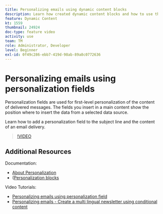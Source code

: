 ```yaml
---
title: Personalizing emails using dynamic content blocks
description: Learn how created dynamic content blocks and how to use them to personalize the content of your email delivery.
feature: Dynamic Content
kt: 1559
thumbnail: 24924 
doc-type: feature video
activity: use
team: TM
role: Administrator, Developer
level: Beginner
exl-id: 0f49c286-ebb7-419d-98ab-89a8c0772636
---
```

# Personalizing emails using personalization fields

Personalization fields are used for first-level personalization of the content of delivered messages. The fields you insert in a main content show the position where to insert the data from a selected data source.

Learn how to add a personalization field to the subject line and the content of an email delivery.

>[!VIDEO](https://video.tv.adobe.com/v/24924?quality=12)

## Additional Resources

Documentation:

* [About Personalization](https://experienceleague.adobe.com/docs/campaign-classic/using/sending-messages/personalizing-deliveries/about-personalization.html)
* ([Personalization blocks](https://experienceleague.adobe.com/docs/campaign-classic/using/sending-messages/personalizing-deliveries/personalization-blocks.html)

Video Tutorials:

* [Personalizing emails using personalization field](/help/sending-messages/email-channel/personalizing-emails-using-personalization-fields.md)
* [Personalizing emails - Create a multi lingual newsletter using conditional content](/help/sending-messages/email-channel/personalizing-emails-create-a-multi-lingual-newsletter-using-conditional-content.md)
